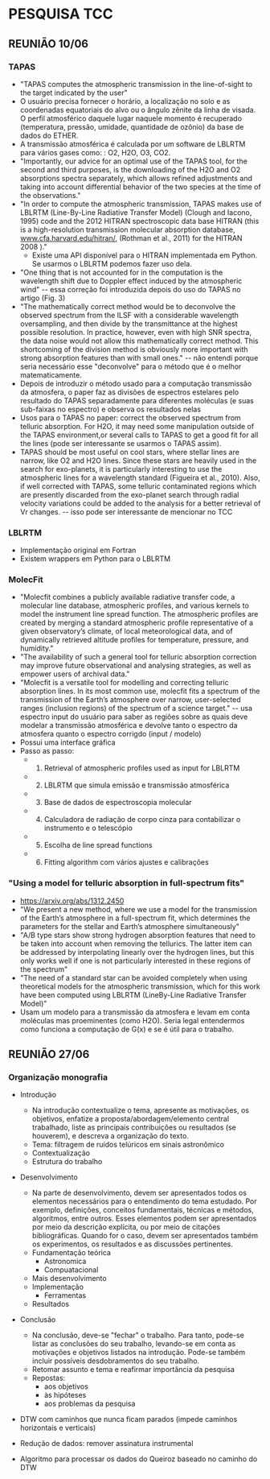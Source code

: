 # PESQUISA TCC

## REUNIÃO 10/06

### TAPAS
- "TAPAS computes the atmospheric transmission in the line-of-sight to the target indicated by the user"
-  O usuário precisa fornecer o horário, a localização no solo e as coordenadas equatoriais do alvo ou o ângulo zênite da linha de visada. O perfil atmosférico daquele lugar naquele momento é recuperado (temperatura, pressão, umidade, quantidade de ozônio) da base de dados do ETHER.  
-  A transmissão atmosférica é calculada por um software de LBLRTM para vários gases como: : O2, H2O, O3, CO2.
- "Importantly, our advice for an optimal use of
the TAPAS tool, for the second and third purposes, is the downloading
of the H2O and O2 absorptions spectra separately, which allows refined adjustments and taking into account differential
behavior of the two species at the time of the observations."
- "In order to compute the atmospheric transmission,
TAPAS makes use of LBLRTM (Line-By-Line Radiative
Transfer Model) (Clough and Iacono, 1995) code and the
2012 HITRAN spectroscopic data base HITRAN (this is a
high-resolution transmission molecular absorption database,
www.cfa.harvard.edu/hitran/, (Rothman et al., 2011) for the
HITRAN 2008 )."
    - Existe uma API disponível para o HITRAN implementada em Python. Se usarmos o LBLRTM podemos fazer uso dela.
- "One thing that is not accounted
for in the computation is the wavelength shift due to Doppler
effect induced by the atmospheric wind" -- essa correção foi introduzida depois do uso do TAPAS no artigo (Fig. 3)
- "The mathematically correct method
would be to deconvolve the observed spectrum from the ILSF
with a considerable wavelength oversampling, and then divide
by the transmittance at the highest possible resolution. In practice,
however, even with high SNR spectra, the data noise would
not allow this mathematically correct method. This shortcoming
of the division method is obviously more important with strong
absorption features than with small ones." -- não entendi porque seria necessário esse "deconvolve" para o método que é o melhor matematicamente.
- Depois de introduzir o método usado para a computação transmissão da atmosfera, o paper faz as divisões de espectros estelares pelo resultado do TAPAS separadamente para diferentes moléculas (e suas sub-faixas no espectro) e observa os resultados nelas
- Usos para o TAPAS no paper: correct the observed spectrum from telluric absorption.
For H2O, it may need some manipulation outside of the TAPAS
environment,or several calls to TAPAS to get a good fit for all
the lines (pode ser interessante se usarmos o TAPAS assim).
- TAPAS should be most useful on cool stars, where stellar
lines are narrow, like O2 and H2O lines. Since these stars are
heavily used in the search for exo-planets, it is particularly interesting
to use the atmospheric lines for a wavelength standard
(Figueira et al., 2010). Also, if well corrected with TAPAS,
some telluric contaminated regions which are presently discarded
from the exo-planet search through radial velocity variations
could be added to the analysis for a better retrieval of Vr
changes. -- isso pode ser interessante de mencionar no TCC 

### LBLRTM
- Implementação original em Fortran
- Existem wrappers em Python para o LBLRTM 

### MolecFit
- "Molecfit combines a publicly available radiative transfer code, a molecular line database, atmospheric profiles, and
various kernels to model the instrument line spread function. The atmospheric profiles are created by merging a standard atmospheric
profile representative of a given observatory’s climate, of local meteorological data, and of dynamically retrieved altitude profiles for
temperature, pressure, and humidity."
- "The availability of such a general tool for telluric absorption correction may improve future observational and analysing strategies, as
well as empower users of archival data."
- "Molecfit is a versatile tool for modelling and correcting telluric
absorption lines. In its most common use, molecfit fits a
spectrum of the transmission of the Earth’s atmosphere over narrow,
user-selected ranges (inclusion regions) of the spectrum of a
science target." -- usa espectro input do usuário para saber as regiões sobre as quais deve modelar a transmissão atmosférica e devolve tanto o espectro da atmosfera quanto o espectro corrigdo (input / modelo)
- Possui uma interface gráfica
- Passo as passo:
    - 1) Retrieval of atmospheric profiles used as input for LBLRTM
    - 2) LBLRTM que simula emissão e transmissão atmosférica
    - 3) Base de dados de espectroscopia molecular
    - 4) Calculadora de radiação de corpo cinza para contabilizar o instrumento e o telescópio
    - 5) Escolha de line spread functions
    - 6) Fitting algorithm com vários ajustes e calibrações

### "Using a model for telluric absorption in full-spectrum fits"
- https://arxiv.org/abs/1312.2450
- "We present a new method, where we use a model
for the transmission of the Earth’s atmosphere in a full-spectrum fit, which determines
the parameters for the stellar and Earth’s atmosphere simultaneously"
- "A/B type stars show strong hydrogen absorption
features that need to be taken into account when removing the tellurics. The latter item can be
addressed by interpolating linearly over the hydrogen lines, but this only works well if one is not
particularly interested in these regions of the spectrum"
- "The need of a standard star can be avoided completely when using theoretical models for
the atmospheric transmission, which for this work have been computed using LBLRTM (LineBy-Line
Radiative Transfer Model)"
- Usam um modelo para a transmissão da atmosfera e levam em conta moléculas mas proeminentes (como H2O). Seria legal entendermos como funciona a computação de G(x) e se é útil para o trabalho.

## REUNIÃO 27/06

### Organização monografia

- Introdução
    - Na introdução contextualize o tema, apresente as motivações, os objetivos, enfatize a proposta/abordagem/elemento central trabalhado, liste as principais contribuições ou resultados (se houverem), e descreva a organização do texto.
    - Tema: filtragem de ruídos telúricos em sinais astronômico
    - Contextualização
    - Estrutura do trabalho
- Desenvolvimento
    - Na parte de desenvolvimento, devem ser apresentados todos os elementos necessários para o entendimento do tema estudado. Por exemplo, definições, conceitos fundamentais, técnicas e métodos, algoritmos, entre outros. Esses elementos podem ser apresentados por meio da descrição explícita, ou por meio de citações bibliográficas. Quando for o caso, devem ser apresentados também os experimentos, os resultados e as discussões pertinentes.
    - Fundamentação teórica
        - Astronomica
        - Compuatacional
    - Mais desenvolvimento
    - Implementação
        - Ferramentas
    - Resultados

- Conclusão
    - Na conclusão, deve-se "fechar" o trabalho. Para tanto, pode-se listar as conclusões do seu trabalho, levando-se em conta as motivações e objetivos listados na introdução. Pode-se também incluir possíveis desdobramentos do seu trabalho.
    - Retomar assunto e tema e reafirmar importância da pesquisa
    - Repostas:
        - aos objetivos
        - às hipóteses
        - aos problemas da pesquisa


- DTW com caminhos que nunca ficam parados (impede caminhos horizontais e verticais)
- Redução de dados: remover assinatura instrumental
- Algoritmo para processar os dados do Queiroz baseado no caminho do DTW